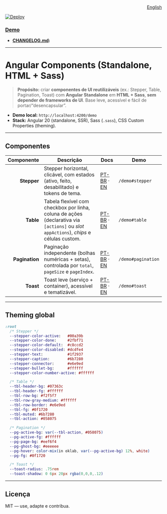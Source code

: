 <p align="right"><a href="./README.md">English</a></p>

[![Deploy](https://github.com/AysllaGomes/angular-components.github.io/actions/workflows/deploy.yml/badge.svg)](.github/workflows/deploy.yml)
### **[Demo](https://aysllagomes.github.io/angular-components.github.io/demo/)**

- **[CHANGELOG.md](./CHANGELOG.md):**
---

# Angular Components (Standalone, HTML + Sass)

> **Propósito:** criar **componentes de UI reutilizáveis** (ex.: Stepper, Table, Pagination, Toast) com **Angular Standalone** em **HTML + Sass**, **sem depender de frameworks de UI**. Base leve, acessível e fácil de portar/“desencapsular”.

- **Demo local:** `http://localhost:4200/demo`
- **Stack:** Angular 20 (standalone, SSR), Sass (`.sass`), CSS Custom Properties (theming).

---

## Componentes

| Componente | Descrição | Docs | Demo |
|-----------:|-----------|------|------|
| **Stepper** | Stepper horizontal, clicável, com estados (ativo, feito, desabilitado) e tokens de tema. | [PT-BR](src/app/shared/components/stepper/stepper.md) · [EN](src/app/shared/components/stepper/stepper.en.md) | `/demo#stepper` |
| **Table** | Tabela flexível com checkbox por linha, coluna de ações (declarativa via `[actions]` ou *slot* `appActions`), *chips* e células custom. | [PT-BR](src/app/shared/components/table/table.md) · [EN](src/app/shared/components/table/table.en.md) | `/demo#table` |
| **Pagination** | Paginação independente (bolhas numéricas + setas), controlada por `total`, `pageSize` e `pageIndex`. | [PT-BR](src/app/shared/components/pagination/pagination.md) · [EN](src/app/shared/components/pagination/pagination.en.md) | `/demo#pagination` |
| **Toast** | Toast leve (serviço + container), acessível e tematizável. | [PT-BR](src/app/shared/components/toast/toast.md) · [EN](src/app/shared/components/toast/toast.en.md) | `/demo#toast` |

---

## Theming global

```sass
:root
  /* Stepper */
  --stepper-color-active:   #00a39b
  --stepper-color-done:     #2fbf71
  --stepper-color-default:  #c8ccd2
  --stepper-color-disabled: #dcdfe4
  --stepper-text:           #1f2937
  --stepper-caption:        #6b7280
  --stepper-connector:      #e6e9ed
  --stepper-bullet-bg:      #ffffff
  --stepper-color-number-active: #ffffff

  /* Table */
  --tbl-header-bg: #07363c
  --tbl-header-fg: #ffffff
  --tbl-row-bg: #f2f5f7
  --tbl-row-gray-medium: #ffffff
  --tbl-row-border: #e6e9ed
  --tbl-fg: #0f1720
  --tbl-muted: #6b7280
  --tbl-action: #058075

  /* Pagination */
  --pg-active-bg: var(--tbl-action, #058075)
  --pg-active-fg: #ffffff
  --pg-page-bg: #eef6f4
  --pg-ghost-bg: #eeeeee
  --pg-hover: color-mix(in oklab, var(--pg-active-bg) 12%, white)
  --pg-fg: #0f1720

  /* Toast */
  --toast-radius: .75rem
  --toast-shadow: 0 6px 20px rgba(0,0,0,.12)
```

---

## Licença

MIT — use, adapte e contribua.
